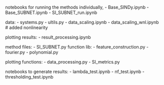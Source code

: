 notebooks for running the methods individually,
    - Base_SINDy.ipynb
    - Base_SUBNET.ipynb
    - SI_SUBNET_run.ipynb

data:
    - systems.py
    - ultils.py
    - data_scaling.ipynb
    - data_scaling_wnl.ipynb # added nonlinearity

plotting results:
    - result_processing.ipynb

method files:
    - SI_SUBNET.py
    function lib:
        - feature_construction.py
        - fourier.py
        - polynomial.py

plotting functions:
    - data_processing.py
    - SI_metrics.py

notebooks to generate results:
    - lambda_test.ipynb
    - nf_test.ipynb
    - thresholding_test.ipynb